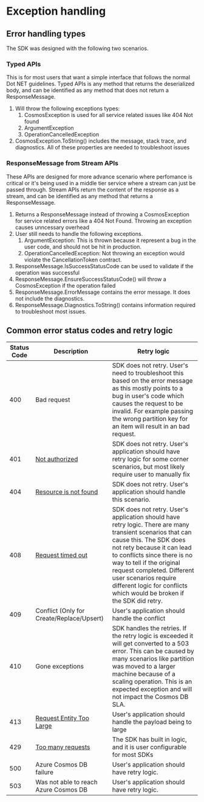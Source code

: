 # Exception handling

## Error handling types
The SDK was designed with the following two scenarios.

### Typed APIs<a id="typed-api"></a>
This is for most users that want a simple interface that follows the normal Dot NET guidelines. Typed APIs is any method that returns the deserialized body, and can be identified as any method that does not return a ResponseMessage.

1. Will throw the following exceptions types:
   1. CosmosException is used for all service related issues like 404 Not found
   2. ArgumentException
   3. OperationCancelledException
2. CosmosException.ToString() includes the message, stack trace, and diagnostics. All of these properties are needed to troubleshoot issues

### ResponseMessage from Stream APIs <a id="stream-api"></a>
These APIs are designed for more advance scenario where perfomance is critical or it's being used in a middle tier service where a stream can just be passed through. Stream APIs return the content of the response as a stream, and can be identified as any method that returns a ResponseMessage. 

1. Returns a ResponseMessage instead of throwing a CosmosException for service related errors like a 404 Not Found. Throwing an exception causes unncessary overhead
2. User still needs to handle the following exceptions.
    1. ArgumentException: This is thrown because it represent a bug in the user code, and should not be hit in production.
    2. OperationCancelledException: Not throwing an exception would violate the CancellationToken contract. 
3. ResponseMessage.IsSuccessStatusCode can be used to validate if the operation was successful
4. ResponseMessage.EnsureSuccessStatusCode() will throw a CosmosException if the operation failed
5. ResponseMessage.ErrorMessage contains the error message. It does not include the diagnostics.
6. ResponseMessage.Diagnostics.ToString() contains information required to troubleshoot most issues.


## Common error status codes and retry logic <a id="error-codes"></a>

| Status Code | Description | Retry logic |
|----------|-------------|------|
| 400 | Bad request | SDK does not retry. User's need to troubleshoot this based on the error message as this mostly points to a bug in user's code which causes the request to be invalid. For example passing the wrong partition key for an item will result in an bad request. | 
| 401 | [Not authorized](CosmosMacSignature.md) | SDK does not retry. User's application should have retry logic for some corner scenarios, but most likely require user to manually fix | 
| 404 | [Resource is not found](CosmosNotFound.md) | SDK does not retry. User's application should handle this scenario. |
| 408 | [Request timed out](CosmosRequestTimeout.md)| SDK does not retry. User's application should have retry logic. There are many transient scenarios that can cause this. The SDK does not rety because it can lead to conflicts since there is no way to tell if the original request completed. Different user scenarios require different logic for conflicts which would be broken if the SDK did retry.  |
| 409 | Conflict (Only for Create/Replace/Upsert) | User's application should handle the conflict |
| 410 | Gone exceptions | SDK handles the retries. If the retry logic is exceeded it will get converted to a 503 error. This can be caused by many scenarios like partition was moved to a larger machine because of a scaling operation. This is an expected exception and will not impact the Cosmos DB SLA. |
| 413 | [Request Entity Too Large](https://docs.microsoft.com/en-us/azure/cosmos-db/concepts-limits#per-item-limits) | User's application should handle the payload being to large |
| 429 | [Too many requests](https://github.com/Azure/azure-cosmos-dotnet-v3/blob/master/TroubleshootingGuides/CosmosRequestRateTooLarge.md) | The SDK has built in logic, and it is user configurable for most SDKs |
| 500 | Azure Cosmos DB failure | User's application should have retry logic. |
| 503 | Was not able to reach Azure Cosmos DB | User's application should have retry logic. |
